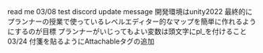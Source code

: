 read me
03/08 test discord update message
開発環境はunity2022
最終的にプランナーの授業で使っているレベルエディター的なマップを簡単に作れるようにするのが目標
プランナーがいじってもよい変数は頭文字にpl_を付けること
03/24 付箋を貼るようにAttachableタグの追加
